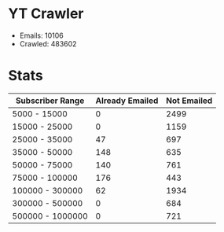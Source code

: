 # YT Crawler
- Emails: 10106
- Crawled: 483602

# Stats
| Subscriber Range  | Already Emailed | Not Emailed |
|-------|-------|-------|
| 5000 - 15000 | 0 | 2499 |
| 15000 - 25000 | 0 | 1159 |
| 25000 - 35000 | 47 | 697 |
| 35000 - 50000 | 148 | 635 |
| 50000 - 75000 | 140 | 761 |
| 75000 - 100000 | 176 | 443 |
| 100000 - 300000 | 62 | 1934 |
| 300000 - 500000 | 0 | 684 |
| 500000 - 1000000 | 0 | 721 |

